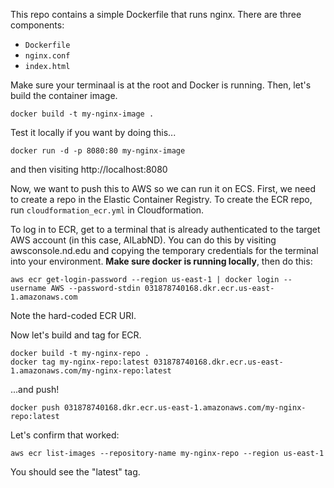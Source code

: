This repo contains a simple Dockerfile that runs nginx.  There are three components:
- `Dockerfile`
- `nginx.conf`
- `index.html`

Make sure your terminaal is at the root and Docker is running.  Then, let's build the container image.

```
docker build -t my-nginx-image .
```

Test it locally if you want by doing this...
```
docker run -d -p 8080:80 my-nginx-image
```
and then visiting http://localhost:8080

Now, we want to push this to AWS so we can run it on ECS.  First, we need to create a repo in the Elastic Container Registry.  To create the ECR repo, run `cloudformation_ecr.yml` in Cloudformation.

To log in to ECR, get to a terminal that is already authenticated to the target AWS account (in this case, AILabND).  You can do this by visiting awsconsole.nd.edu and copying the temporary credentials for the terminal into your environment.  **Make sure docker is running locally**, then do this:
```
aws ecr get-login-password --region us-east-1 | docker login --username AWS --password-stdin 031878740168.dkr.ecr.us-east-1.amazonaws.com
```

Note the hard-coded ECR URI.  

Now let's build and tag for ECR.
```
docker build -t my-nginx-repo .
docker tag my-nginx-repo:latest 031878740168.dkr.ecr.us-east-1.amazonaws.com/my-nginx-repo:latest
```
...and push!

```
docker push 031878740168.dkr.ecr.us-east-1.amazonaws.com/my-nginx-repo:latest
```

Let's confirm that worked:

```
aws ecr list-images --repository-name my-nginx-repo --region us-east-1
```

You should see the "latest" tag.
